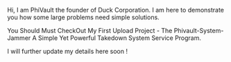 Hi, I am PhiVault the founder of Duck Corporation.
I am here to demonstrate you how some large problems need simple solutions.

You Should Must CheckOut My First Upload Project - The Phivault-System-Jammer
A Simple Yet Powerful Takedown System Service Program.

I will further update my details here soon ! 

<!---
PhiVault/PhiVault is a ✨ special ✨ repository because its `README.md` (this file) appears on your GitHub profile.
You can click the Preview link to take a look at your changes.
--->
